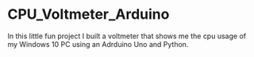 # CPU_Voltmeter_Arduino


In this little fun project I built a voltmeter that shows me the cpu usage of my Windows 10 PC using an Adrduino Uno and Python.

